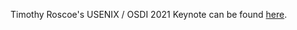 Timothy Roscoe's USENIX / OSDI 2021 Keynote can be found [here](https://youtube.com/watch?v=36myc8wQhLo).
